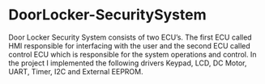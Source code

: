 # DoorLocker-SecuritySystem

Door Locker Security System consists of two ECU’s. The first ECU called HMI responsible for interfacing with the user and the second ECU called control ECU which is responsible for the system operations and control. In the project I implemented the following drivers Keypad, LCD, DC Motor, UART, Timer, I2C and External EEPROM.
